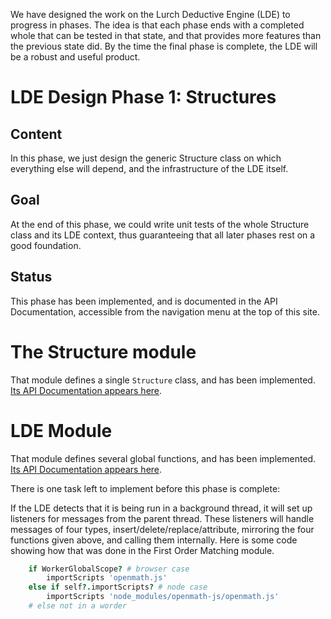 
We have designed the work on the Lurch Deductive Engine (LDE) to progress in
phases.  The idea is that each phase ends with a completed whole that can be
tested in that state, and that provides more features than the previous
state did.  By the time the final phase is complete, the LDE will be a
robust and useful product.

# LDE Design Phase 1: Structures

## Content

In this phase, we just design the generic Structure class on which
everything else will depend, and the infrastructure of the LDE itself.

## Goal

At the end of this phase, we could write unit tests of the whole Structure
class and its LDE context, thus guaranteeing that all later phases rest on a
good foundation.

## Status

This phase has been implemented, and is documented in the API Documentation,
accessible from the navigation menu at the top of this site.

# The Structure module

That module defines a single `Structure` class, and has been implemented.
[Its API Documentation appears here](api-structures.md).

# LDE Module

That module defines several global functions, and has been implemented.
[Its API Documentation appears here](api-lde.md).

There is one task left to implement before this phase is complete:

If the LDE detects that it is being run in a background thread, it will set
up listeners for messages from the parent thread.  These listeners will
handle messages of four types, insert/delete/replace/attribute, mirroring
the four functions given above, and calling them internally.  Here is some
code showing how that was done in the First Order Matching module.

```coffeescript
    if WorkerGlobalScope? # browser case
        importScripts 'openmath.js'
    else if self?.importScripts? # node case
        importScripts 'node_modules/openmath-js/openmath.js'
    # else not in a worder
```

